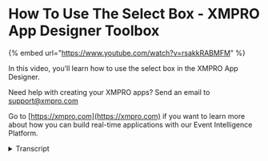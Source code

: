 # How To Use The Select Box - XMPRO App Designer Toolbox
{% embed url="https://www.youtube.com/watch?v=rsakkRABMFM" %}

In this video, you’ll learn how to use the select box in the XMPRO App Designer.

Need help with creating your XMPRO apps? Send an email to support@xmpro.com

Go to [https://xmpro.com](https://xmpro.com) if you want to learn more about how you can build real-time applications with our Event Intelligence Platform.
<details>
<summary>Transcript</summary>welcome to another training video from

mixin bro today we will be looking at

the control slick box and how to use an

app designer so as you can see I have a

black page here and if I want to add a

select box I can find it under the basic

controls called select box and to add it

I simply can drag it but let me add a

layout control first like that and in

there I will add my select box so as you

know a select box is just a drop-down

which shows the user some options and

which one can make a selection from now

to configure it we have a few options in

block properties starting with

appearance we have a standard option for

to control the visibility of the control

and then we have the standard styling

option which has been explained in many

of the other videos then we have a have

a placeholder which basically says if no

value is specified what should be the

background over the background text or

the placeholder text that should that

should be displayed which can be simply

something like that

and then if no value is specified you

will see that tooltip is

self-explanatory

you just add the text you want to be

displayed when the user hovers over the

control show clear button basically

shows a button which a user can use to

clear the value that he has selected

then if you go to behavior we have

standard options like read-only and

disabled and then we have a spell check

option which basically tells the browser

if the spell check should be enabled or

not enabled on this control now in order

to configure this further we need to

give it some data source as you know a

drop-down is supposed to show a list of

items that are user concern

so I will go in datasource and for this

control we have two options either we

can choose static items or a dynamic

data source adaiah source comes from an

outside third party system why they're

connected but static items can be

defined straight away over here I'll do

that for an example let's say we want to

capture asset type which can be fixed

and fixed can let's say have a value of

1 or it can be movable which will have a

value of 2 so these are the items that I

have defined and they will be displayed

on runtime as a drop-down list so I can

save that much and one last thing I

would like to do is let's say I want to

give it a default value of moveable

which was number 2 so I'll give it that

value and now when we launch this app we

will see that there I have a drop-down

which has two values that can be

selected as we defined and the default

value was moveable I have my Clear

button showing up which I can use to

clear the control and then it will

display my placeholder now let's go back

and look at how we can assign this

control a dynamic data source I'll use

the one I have for example the furnace

one and that's it it has a valid air

source but when you use a dynamic data

source you also need to come in and

define out of that data source

what column or what item should be

displayed as the as the display

expression so basically the data source

might be sending you five columns but

you don't want to display all all five

of them in the control so I can choose

that one name to be displayed and the

value which should be captured should be

the corresponding asset ID so once I do

that and I launch my app

it will go ahead and load that from the

third-party data source the list of

items that it should display and then

you can see that it is displaying the

names but in the background it will be

storing the asset ID and this is how you

bind the control with an external data

source lastly if this control was part

of a data source bound container for

example this container which I have

given some data source to I can then go

ahead and bind its value to a dynamic

item which is coming from my data source

and then it will take the value that is

sent by the live external source so this

is how you use a select box in app

designer thank you so much for watching
</details>